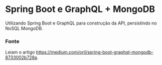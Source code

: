 Spring Boot e GraphQL + MongoDB
======

Utilizando Spring Boot e GraphQL para construção da API, persistindo no NoSQL MongoDB.

### Fonte

Leiam o artigo https://medium.com/oril/spring-boot-graphql-mongodb-8733002b728a.
